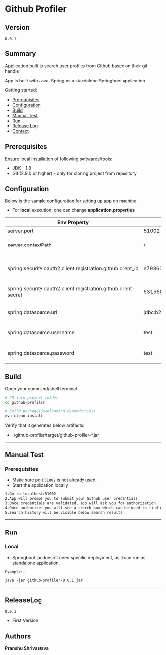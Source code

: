 
# Github Profiler

## Version ##

`0.0.1`


## Summary ##

Application built to search user profiles from Github based on their git handle

App is built with Java, Spring as a standalone Springboot application.

Getting started:

* [Prerequisites](#markdown-header-prerequisites)
* [Configuration](#markdown-header-configuration)
* [Build](#markdown-header-build)
* [Manual Test](#markdown-header-manualtest)
* [Run](#markdown-header-run)
* [Release Log](#markdown-header-releaselog)
* [Contact](#markdown-header-authors)




## Prerequisites

Ensure local installation of following softwares/tools:

* JDK - 1.8
* Git (2.9.0 or higher) - only for cloning project from repository

## Configuration

Below is the sample configuration for setting up app on machine.

* For **local** execution, one can change **application.properties**

| Env Property                            | Default Value                                                             | Description                                                                    |
|-----------------------------------------|---------------------------------------------------------------------------|--------------------------------------------------------------------------------|
| server.port                             | 51002                                                                     | Http port  |
| server.contextPath                   | /                                                                      | The server context path                                           |
| spring.security.oauth2.client.registration.github.client_id    | e793638c2903853857ef | The github client id of registered app                               |
| spring.security.oauth2.client.registration.github.client-secret   | 531558889ec59e***************                                                                     | The github client secret                          |
| spring.datasource.url | jdbc:h2:mem:GITHUB_PROFILES                                                            | The Jdbc connection url              |
| spring.datasource.username               | test                                                                   | The database username           |
| spring.datasource.password                            | test                                                            | The database password                                                       |
 

## Build

Open your command/shell terminal

~~~bash
# CD into project folder
cd github-profiler

# Build package(downloading dependencies)
mvn clean install
~~~
Verify that it generates below artifacts:

* ./github-profiler/target/github-profiler-*.jar


---

## Manual Test

### Prerequisites

* Make sure port `51002` is not already used.
* Start the application locally

~~~bash
1.Go to localhost:51002
2.App will prompt you to submit your Github user credentials
3.Once credentials are validated, app will ask you for authorization
4.Once authorized you will see a search box which can be used to find github users based on githandle
5.Search history will be visible below search results
~~~

---


## Run

### Local

* Springboot jar doesn't need specific deployment, as it can run as standalone application.

~~~
Example:-

java -jar github-profiler-0.0.1.jar
~~~

---

## ReleaseLog

`0.0.1`

* First Version


## Authors

**Pranshu Shrivastava**